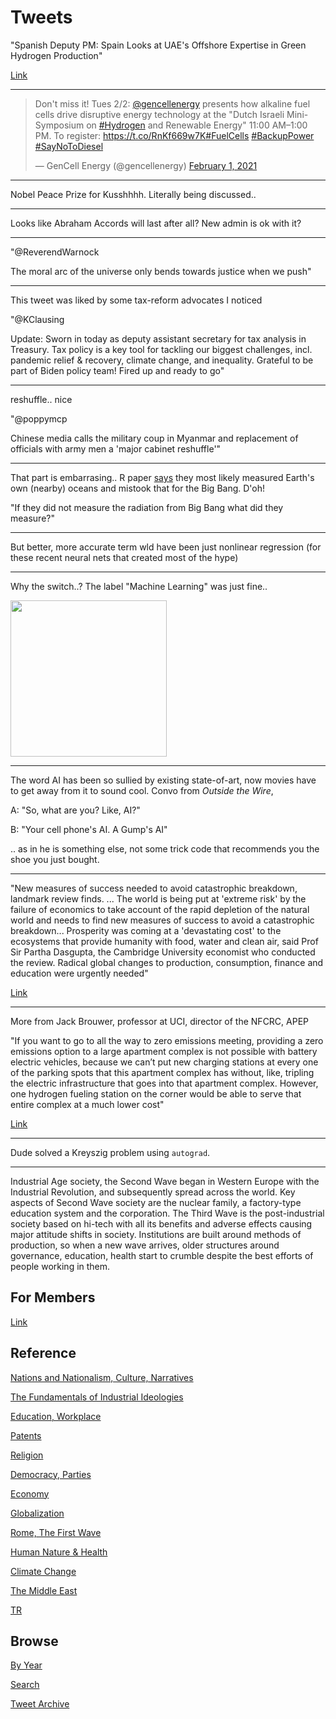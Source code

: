 # Tweets

"Spanish Deputy PM: Spain Looks at UAE's Offshore Expertise in Green
Hydrogen Production"

[Link](https://fuelcellsworks.com/news/spanish-deputy-pm-spain-looks-at-uaes-offshore-expertise-in-green-hydrogen-production/#:~:text=Abu%20Dhabi%20%E2%80%94%20Spain%20is%20interested,to%20a%20top%20Spanish%20official.)

---

<blockquote class="twitter-tweet"><p lang="en" dir="ltr">Don&#39;t miss it! Tues 2/2: <a href="https://twitter.com/gencellenergy?ref_src=twsrc%5Etfw">@gencellenergy</a> presents how alkaline fuel cells drive disruptive energy technology at the &quot;Dutch Israeli Mini-Symposium on <a href="https://twitter.com/hashtag/Hydrogen?src=hash&amp;ref_src=twsrc%5Etfw">#Hydrogen</a> and Renewable Energy&quot; 11:00 AM–1:00 PM. To register: <a href="https://t.co/RnKf669w7K">https://t.co/RnKf669w7K</a><a href="https://twitter.com/hashtag/FuelCells?src=hash&amp;ref_src=twsrc%5Etfw">#FuelCells</a> <a href="https://twitter.com/hashtag/BackupPower?src=hash&amp;ref_src=twsrc%5Etfw">#BackupPower</a> <a href="https://twitter.com/hashtag/SayNoToDiesel?src=hash&amp;ref_src=twsrc%5Etfw">#SayNoToDiesel</a></p>&mdash; GenCell Energy (@gencellenergy) <a href="https://twitter.com/gencellenergy/status/1356331702113722371?ref_src=twsrc%5Etfw">February 1, 2021</a></blockquote> <script async src="https://platform.twitter.com/widgets.js" charset="utf-8"></script>

---

Nobel Peace Prize for Kusshhhh. Literally being discussed.. 

---

Looks like Abraham Accords will last after all? New admin is ok with
it? 

---

"@ReverendWarnock

The moral arc of the universe only bends towards justice when we push"

---

This tweet was liked by some tax-reform advocates I noticed

"@KClausing

Update: Sworn in today as deputy assistant secretary for tax analysis
in Treasury. Tax policy is a key tool for tackling our biggest
challenges, incl. pandemic relief & recovery, climate change, and
inequality. Grateful to be part of Biden policy team!  Fired up and
ready to go"

---

reshuffle.. nice

"@poppymcp

Chinese media calls the military coup in Myanmar and replacement of
officials with army men a 'major cabinet reshuffle'"

---

That part is embarrasing.. R paper
[says](2021/01/kirchoff-sun-bigbang.md#bigbang) they most likely
measured Earth's own (nearby) oceans and mistook that for the Big
Bang. D'oh!

"If they did not measure the radiation from Big Bang what did they measure?"

---

But better, more accurate term wld have been just nonlinear regression
(for these recent neural nets that created most of the hype)

---

Why the switch..? The label "Machine Learning" was just fine..

<img width="250" src="https://drive.google.com/uc?export=view&id=1Ly5XJOYjMLixGhQNlSdxOVmJvrig9VNT"/>

---

The word AI has been so sullied by existing state-of-art, now movies
have to get away from it to sound cool. Convo from *Outside the Wire*,

A: "So, what are you? Like, AI?"

B: "Your cell phone's AI. A Gump's AI"

.. as in he is something else, not some trick code that recommends you
the shoe you just bought.

---

"New measures of success needed to avoid catastrophic breakdown,
landmark review finds. ... The world is being put at 'extreme risk' by
the failure of economics to take account of the rapid depletion of the
natural world and needs to find new measures of success to avoid a
catastrophic breakdown... Prosperity was coming at a 'devastating
cost' to the ecosystems that provide humanity with food, water and
clean air, said Prof Sir Partha Dasgupta, the Cambridge University
economist who conducted the review. Radical global changes to
production, consumption, finance and education were urgently needed"

[Link](https://www.theguardian.com/environment/2021/feb/02/economics-failure-over-destruction-of-nature-presents-extreme-risks)

---

More from Jack Brouwer, professor at UCI, director of the NFCRC, APEP

"If you want to go to all the way to zero emissions meeting, providing
a zero emissions option to a large apartment complex is not possible
with battery electric vehicles, because we can’t put new charging
stations at every one of the parking spots that this apartment complex
has without, like, tripling the electric infrastructure that goes into
that apartment complex. However, one hydrogen fueling station on the
corner would be able to serve that entire complex at a much lower cost"

[Link](https://news.uci.edu/2021/01/27/uci-podcast-solving-climate-change-with-clean-hydrogen-fuel/)

---

Dude solved a Kreyszig problem using `autograd`. 

---

Industrial Age society, the Second Wave began in Western Europe with
the Industrial Revolution, and subsequently spread across the
world. Key aspects of Second Wave society are the nuclear family, a
factory-type education system and the corporation. The Third Wave is
the post-industrial society based on hi-tech with all its benefits and
adverse effects causing major attitude shifts in society. Institutions
are built around methods of production, so when a new wave arrives,
older structures around governance, education, health start to crumble
despite the best efforts of people working in them.

## For Members

[Link](https://thirdwave-members.herokuapp.com)

## Reference

[Nations and Nationalism, Culture, Narratives](/2013/02/nations-and-nationalism.md)

[The Fundamentals of Industrial Ideologies](/2011/04/fundamentals-of-industrial-ideologies.md)

[Education, Workplace](2017/09/education-workplace.md)

[Patents](/2018/09/patents.md)

[Religion](/2015/04/god-religion.md)

[Democracy, Parties](/2016/11/democracy.md)

[Economy](/2018/05/economy.md)

[Globalization](/2018/09/globalization.md)

[Rome, The First Wave](/2017/12/rome.md)

[Human Nature & Health](/2020/07/human-nature.md)

[Climate Change](/2018/12/climate.md)

[The Middle East](/2019/07/middleeast.md)

[TR](../tr)

## Browse

[By Year](years.md)

[Search](search.html)

[Tweet Archive](/tweets/README.md)



